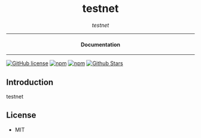 

<div align="center">  
  <h1>testnet</h1>
</div>

<div align="center">  
<i>testnet</i>
</div>

---

<div align="center">
<h4>Documentation</h4>
</div>

---

[![GitHub license](https://img.shields.io/badge/license-MIT-blue.svg)](https://github.com/nosdav/testnet/blob/gh-pages/LICENSE)
[![npm](https://img.shields.io/npm/v/testnet3)](https://npmjs.com/package/testnet3)
[![npm](https://img.shields.io/npm/dw/testnet3.svg)](https://npmjs.com/package/testnet3)
[![Github Stars](https://img.shields.io/github/stars/nosdav/testnet.svg)](https://github.com/nosdav/testnet/)

## Introduction

testnet

## License

- MIT
